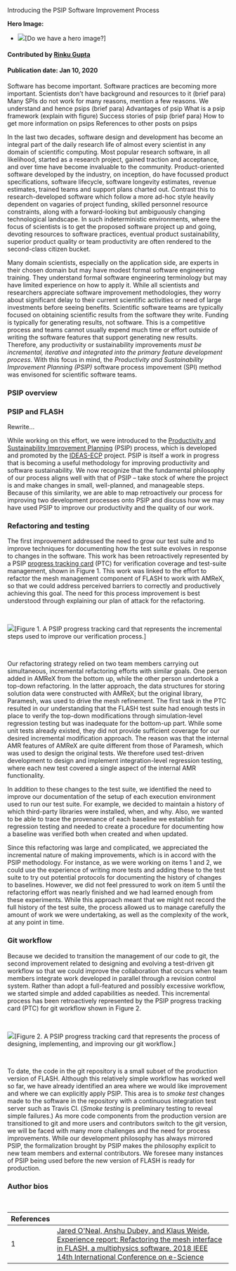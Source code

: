 Introducing the PSIP Software Improvement Process

**Hero Image:**

 - <img src='https://github.com/betterscientificsoftware/images/raw/master/Blog_0819_Dataviz.png' />[Do we have a hero image?]
 
#### Contributed by [Rinku Gupta](https://github.com/rinkug)

#### Publication date: Jan 10, 2020


Software has become important. Software practices are becoming more important. Scientists don’t have background and resources to it (brief para)
Many SPIs do not work for many reasons, mention a few reasons. We understand and  hence psips (brief para)
Advantages of psip
What is a psip framework (explain with figure)
Success stories of psip (brief para)
How to get more information on psips
References to other posts on psips


In the last two decades, software design and development has become an integral part of the daily research life of almost every scientist in any domain of scientific computing. Most popular research software, in all likelihood, started as a research project, gained traction and acceptance, and over time have become invaluable to the community. Product-oriented  software developed by the industry, on inception, do have focussed product specifications, software lifecycle, software longevity estimates, revenue estimates, trained teams and support plans charted out. Contrast this to research-developed software which follow a more ad-hoc style heavily dependent on vagaries of project funding, skilled personnel resource constraints, along with a forward-looking but ambiguously changing technological landscape. In such indeterministic environments, where the focus of scientists is to get the proposed software project up and going, devoting resources to software practices, eventual product sustainability, superior product quality or team productivity are often rendered to the second-class citizen bucket. 

Many domain scientists, especially on the application side, are experts in their chosen domain but may have modest formal software engineering training. They understand formal software engineering terminology but may have limited experience on how to apply it. While all scientists and researchers appreciate software improvement methodologies, they worry about significant delay to their current scientific activities or need of large investments before seeing benefits. Scientific software teams are typically focused on obtaining scientific results from the software they write. Funding is typically for generating results, not software. This is a competitive process and teams cannot usually expend much time or effort outside of writing the software features that support generating new results. Therefore, any productivity or sustainability improvements *must be incremental, iterative and integrated into the primary feature development process*. With this focus in mind, the *Productivity and Sustainability Improvement Planning (PSIP)* software process impovement (SPI) method was envisoned for scientific software teams.



### PSIP overview

### PSIP and FLASH

Rewrite...

While working on this effort, we were introduced to the [Productivity and Sustainability Improvement Planning](LINK) (PSIP) process, which is developed and promoted by the [IDEAS-ECP](https://ideas-productivity.org/) project.   PSIP is itself a work in progress that is becoming a useful methodology for improving productivity and software sustainability.  We now recognize that the fundamental philosophy of our process aligns well with that of PSIP – take stock of where the project is and make changes in small, well-planned, and manageable steps.  Because of this similarity, we are able to map retroactively our process for improving two development processes onto PSIP and discuss how we may have used PSIP to improve our productivity and the quality of our work.

### Refactoring and testing

The first improvement addressed the need to grow our test suite and to improve techniques for documenting how the test suite evolves in response to changes in the software.  This work has been retroactively represented by a PSIP [progress tracking card](https://github.com/betterscientificsoftware/PSIP-Tools/tree/master/PTCs) (PTC) for verification coverage and test-suite management, shown in Figure 1.  This work was linked to the effort to refactor the mesh management component of FLASH to work with AMReX, so that we could address perceived barriers to correctly and productively achieving this goal.  The need for this process improvement is best understood through explaining our plan of attack for the refactoring.

<br>

<img src='https://github.com/betterscientificsoftware/images/raw/master/Blog_082719_PSIPTestingCard.png' class='page lightbox'/>[Figure 1. A PSIP progress tracking card that represents the incremental steps used to improve our verification process.]

<br>

Our refactoring strategy relied on two team members carrying out simultaneous, incremental refactoring efforts with similar goals.  One person added in AMReX from the bottom up, while the other person undertook a top-down refactoring.  In the latter approach, the data structures for storing solution data were constructed with AMReX; but the original library, Paramesh, was used to drive the mesh refinement.  The first task in the PTC resulted in our understanding that the FLASH test suite had enough tests in place to verify the top-down modifications through simulation-level regression testing but was inadequate for the bottom-up part.  While some unit tests  already existed, they  did not provide sufficient coverage for our desired incremental modification approach. The reason was that the internal AMR features of AMReX are quite different from those of Paramesh, which was used to design the original tests.
We therefore used test-driven development to design and implement integration-level regression testing, where each new test covered a single aspect of the internal AMR functionality.

In addition to these changes to the test suite, we identified the need to improve our documentation of the setup of each execution environment used to run our test suite.  For example, we decided to maintain a history of which third-party libraries were installed, when, and why.  Also, we wanted to be able to trace the provenance of each baseline we establish for regression testing and needed to create a procedure for documenting how a baseline was verified both when created and when updated.

Since this refactoring was large and complicated, we appreciated the incremental nature of making improvements, which is in accord with the PSIP methodology.  For instance, as we were working on items 1 and 2, we could use the experience of writing more tests and adding these to the test suite to try out potential protocols for documenting the history of changes to baselines.  However, we did not feel pressured to work on item 5 until the refactoring effort was nearly finished and we had learned enough from these experiments.  While this approach meant that we might not record the full history of the test suite, the process allowed us to manage carefully the amount of work we were undertaking, as well as the complexity of the work, at any point in time.

### Git workflow

Because we decided to transition the management of our code to git, the second improvement related to designing and evolving a test-driven git workflow so that we could improve the collaboration that occurs when team members integrate work developed in parallel through a revision control system.  Rather than adopt a full-featured and possibly excessive workflow, we started simple and added capabilities as needed.  This incremental process has been retroactively represented by the PSIP progress tracking card (PTC) for git workflow shown in Figure 2.

<br>

<img src='https://github.com/betterscientificsoftware/images/raw/master/Blog_082719_PSIPGitCard.png' class='page lightbox' />[Figure 2. A PSIP progress tracking card that represents the process of designing, implementing, and improving our git workflow.]

<br>

To date, the code in the git repository is a small subset of the production version of FLASH. Although this relatively simple workflow has worked well so far, we have already identified an area where we would like improvement and where we can explicitly apply PSIP. This area is to *smoke test* changes made to the software in the repository with a continuous integration test server such as Travis CI. (*Smoke testing* is preliminary testing to reveal simple failures.) As more code components from the production version are transitioned to git and more users and contributors switch to the git version, we will be faced with many more challenges and the need for process improvements. While our development philosophy has always mirrored PSIP, the formalization brought by PSIP makes the philosophy explicit to new team members and external contributors. We foresee many instances of PSIP being used before the new version of FLASH is ready for production.
 
<!-- Replace using hyperlinked ref format
#### Citations
* Jared O'Neal, Anshu Dubey, & Klaus Weide. [Experience report: refactoring the mesh interface in FLASH, a multiphysics software](https://doi.org/10.1109/eScience.2018.00141). 2018 IEEE 14th International Conference on e-Science (e-Science). IEEE.
-->

### Author bios


<br>

[1]: #ref1 "Experience report: Refactoring the mesh interface in FLASH, a multiphysics software"

References | &nbsp;
:--- | :---
<a name="ref1"></a>1 | [Jared O'Neal, Anshu Dubey, and Klaus Weide. Experience report: Refactoring the mesh interface in FLASH, a multiphysics software. 2018 IEEE 14th International Conference on e-Science ](https://doi.org/10.1109/eScience.2018.00141)

<!---
Publish: yes
RSS update: 2019-08-27
Categories: planning, development, reliability
Topics: software process improvement, refactoring, testing
Tags: bssw-blog-article
Level: 2
Prerequisites: default
Aggregate: none
--->

